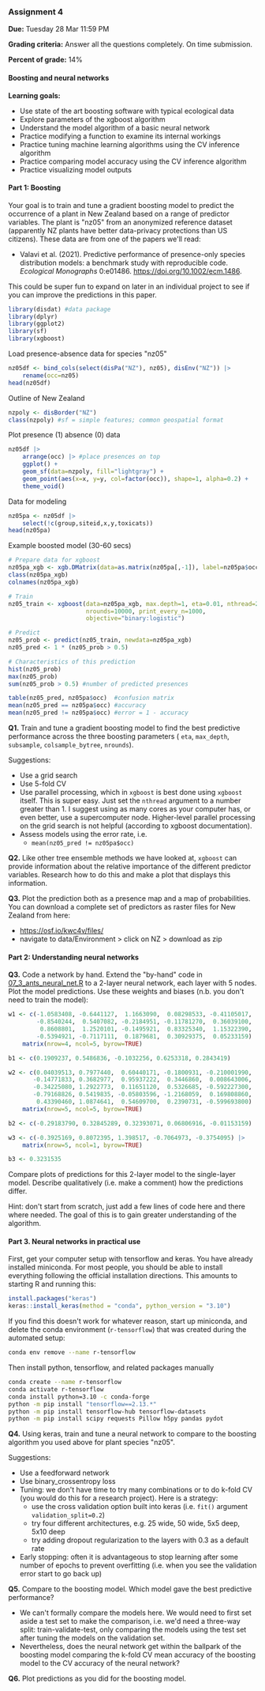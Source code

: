 ### Assignment 4

**Due:** Tuesday 28 Mar 11:59 PM

**Grading criteria:** Answer all the questions completely. On time submission.

**Percent of grade:** 14%




#### Boosting and neural networks
**Learning goals:**

* Use state of the art boosting software with typical ecological data
* Explore parameters of the xgboost algorithm
* Understand the model algorithm of a basic neural network
* Practice modifying a function to examine its internal workings
* Practice tuning machine learning algorithms using the CV inference algorithm
* Practice comparing model accuracy using the CV inference algorithm
* Practice visualizing model outputs



#### Part 1: Boosting

Your goal is to train and tune a gradient boosting model to predict the occurrence of a plant in New Zealand based on a range of predictor variables. The plant is "nz05" from an anonymized reference dataset (apparently NZ plants have better data-privacy protections than US citizens). These data are from one of the papers we'll read: 

* Valavi et al. (2021). Predictive performance of presence-only species distribution models: a benchmark study with reproducible code. *Ecological Monographs* 0:e01486. https://doi.org/10.1002/ecm.1486.

This could be super fun to expand on later in an individual project to see if you can improve the predictions in this paper.

```R
library(disdat) #data package
library(dplyr)
library(ggplot2)
library(sf)
library(xgboost)
```

Load presence-absence data for species "nz05"

```R
nz05df <- bind_cols(select(disPa("NZ"), nz05), disEnv("NZ")) |> 
    rename(occ=nz05)
head(nz05df)
```

Outline of New Zealand

```R
nzpoly <- disBorder("NZ")
class(nzpoly) #sf = simple features; common geospatial format
```

Plot presence (1) absence (0) data

```R
nz05df |> 
    arrange(occ) |> #place presences on top
    ggplot() +
    geom_sf(data=nzpoly, fill="lightgray") +
    geom_point(aes(x=x, y=y, col=factor(occ)), shape=1, alpha=0.2) +
    theme_void()
```

Data for modeling

```R
nz05pa <- nz05df |> 
    select(!c(group,siteid,x,y,toxicats))
head(nz05pa)
```

Example boosted model (30-60 secs)

```R
# Prepare data for xgboost
nz05pa_xgb <- xgb.DMatrix(data=as.matrix(nz05pa[,-1]), label=nz05pa$occ)
class(nz05pa_xgb)
colnames(nz05pa_xgb)

# Train
nz05_train <- xgboost(data=nz05pa_xgb, max.depth=1, eta=0.01, nthread=2, 
                      nrounds=10000, print_every_n=1000, 
                      objective="binary:logistic")

# Predict
nz05_prob <- predict(nz05_train, newdata=nz05pa_xgb)
nz05_pred <- 1 * (nz05_prob > 0.5)

# Characteristics of this prediction
hist(nz05_prob)
max(nz05_prob)
sum(nz05_prob > 0.5) #number of predicted presences

table(nz05_pred, nz05pa$occ)  #confusion matrix
mean(nz05_pred == nz05pa$occ) #accuracy
mean(nz05_pred != nz05pa$occ) #error = 1 - accuracy
```

**Q1\.** Train and tune a gradient boosting model to find the best predictive performance across the three boosting parameters ( `eta`, `max_depth`, `subsample`, `colsample_bytree`, `nrounds`). 

Suggestions:

* Use a grid search
* Use 5-fold CV
* Use parallel processing, which in `xgboost` is best done using `xgboost` itself. This is super easy. Just set the `nthread` argument to a number greater than 1. I suggest using as many cores as your computer has, or even better, use a supercomputer node. Higher-level parallel processing on the grid search is not helpful (according to xgboost documentation).
* Assess models using the error rate, i.e.
  * `mean(nz05_pred != nz05pa$occ)`

**Q2\.** Like other tree ensemble methods we have looked at, `xgboost` can provide information about the relative importance of the different predictor variables. Research how to do this and make a plot that displays this information.

**Q3\.** Plot the prediction both as a presence map and a map of probabilities. You can download a complete set of predictors as raster files for New Zealand from here:

* https://osf.io/kwc4v/files/
* navigate to data/Environment > click on NZ > download as zip



#### Part 2: Understanding neural networks

**Q3\.** Code a network by hand. Extend the "by-hand" code in [07_3_ants_neural_net.R](07_3_ants_neural_net.R) to a 2-layer neural network, each layer with 5 nodes. Plot the model predictions. Use these weights and biases (n.b. you don't need to train the model):

```R
w1 <- c(-1.0583408, -0.6441127,  1.1663090,  0.08298533, -0.41105017,
        -0.8540244,  0.5407082, -0.2184951, -0.11781270,  0.36039100,
         0.8608801,  1.2520101, -0.1495921,  0.83325340,  1.15322390,
        -0.5394921, -0.7117111,  0.1879681,  0.30929375,  0.05233159) |>
    matrix(nrow=4, ncol=5, byrow=TRUE)

b1 <- c(0.1909237, 0.5486836, -0.1032256, 0.6253318, 0.2843419)

w2 <- c(0.04039513, 0.7977440,  0.60440171, -0.1800931, -0.210001990,
       -0.14771833, 0.3682977,  0.95937222,  0.3446860,  0.008643006,
       -0.34225080, 1.2922773,  0.11651120,  0.5326685, -0.592227300,
       -0.79168826, 0.5419835, -0.05803596, -1.2168059,  0.169808860,
        0.43390460, 1.0874641,  0.54609700,  0.2390731, -0.599693800) |>
    matrix(nrow=5, ncol=5, byrow=TRUE)

b2 <- c(-0.29183790, 0.32845289, 0.32393071, 0.06806916, -0.01153159)

w3 <- c(-0.3925169, 0.8072395, 1.398517, -0.7064973, -0.3754095) |>
    matrix(nrow=5, ncol=1, byrow=TRUE)

b3 <- 0.3231535
```

Compare plots of predictions for this 2-layer model to the single-layer model. Describe qualitatively (i.e. make a comment) how the predictions differ.

Hint: don't start from scratch, just add a few lines of code here and there where needed. The goal of this is to gain greater understanding of the algorithm.



#### Part 3. Neural networks in practical use

First, get your computer setup with tensorflow and keras. You have already installed miniconda. For most people, you should be able to install everything following the official installation directions. This amounts to starting R and running this:

```R
install.packages("keras")
keras::install_keras(method = "conda", python_version = "3.10")
```

If you find this doesn't work for whatever reason, start up miniconda, and delete the conda environment (`r-tensorflow`) that was created during the automated setup:

```bash
conda env remove --name r-tensorflow
```

Then install python, tensorflow, and related packages manually

```bash
conda create --name r-tensorflow
conda activate r-tensorflow
conda install python=3.10 -c conda-forge
python -m pip install "tensorflow==2.13.*"
python -m pip install tensorflow-hub tensorflow-datasets
python -m pip install scipy requests Pillow h5py pandas pydot
```

**Q4\.** Using keras, train and tune a neural network to compare to the boosting algorithm you used above for plant species "nz05".

Suggestions:

* Use a feedforward network
* Use binary_crossentropy loss
* Tuning: we don't have time to try many combinations or to do k-fold CV (you would do this for a research project). Here is a strategy:
  * use the cross validation option built into keras (i.e. `fit()` argument `validation_split=0.2`)
  * try four different architectures, e.g. 25 wide, 50 wide, 5x5 deep, 5x10 deep
  * try adding dropout regularization to the layers with 0.3 as a default rate
* Early stopping: often it is advantageous to stop learning after some number of epochs to prevent overfitting (i.e. when you see the validation error start to go back up)

**Q5\.** Compare to the boosting model. Which model gave the best predictive performance?

* We can't formally compare the models here. We would need to first set aside a test set to make the comparison, i.e. we'd need a three-way split: train-validate-test, only comparing the models using the test set after tuning the models on the validation set.
* Nevertheless, does the neural network get within the ballpark of the boosting model comparing the k-fold CV mean accuracy of the boosting model to the CV accuracy of the neural network?

**Q6\.** Plot predictions as you did for the boosting model.


